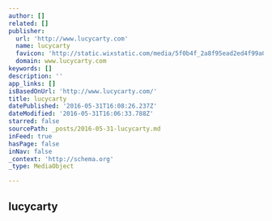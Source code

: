```yaml
---
author: []
related: []
publisher:
  url: 'http://www.lucycarty.com'
  name: lucycarty
  favicon: 'http://static.wixstatic.com/media/5f0b4f_2a8f95ead2ed4f99a03260049eb160ee.jpg/v1/fill/w_16%2Ch_16%2Clg_1/5f0b4f_2a8f95ead2ed4f99a03260049eb160ee.jpg'
  domain: www.lucycarty.com
keywords: []
description: ''
app_links: []
isBasedOnUrl: 'http://www.lucycarty.com/'
title: lucycarty
datePublished: '2016-05-31T16:08:26.237Z'
dateModified: '2016-05-31T16:06:33.788Z'
starred: false
sourcePath: _posts/2016-05-31-lucycarty.md
inFeed: true
hasPage: false
inNav: false
_context: 'http://schema.org'
_type: MediaObject

---
```

<article style=""><h1>lucycarty</h1></article>